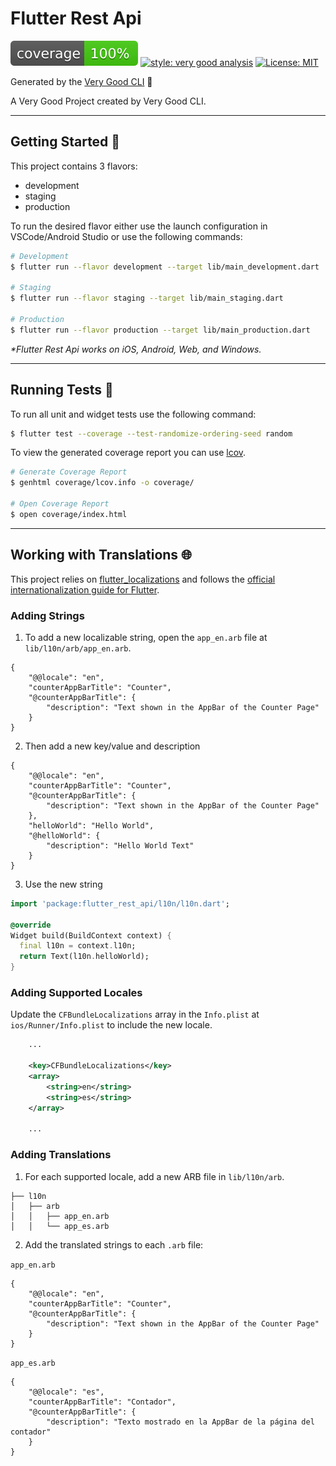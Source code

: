 # Flutter Rest Api

![coverage][coverage_badge]
[![style: very good analysis][very_good_analysis_badge]][very_good_analysis_link]
[![License: MIT][license_badge]][license_link]

Generated by the [Very Good CLI][very_good_cli_link] 🤖

A Very Good Project created by Very Good CLI.

---

## Getting Started 🚀

This project contains 3 flavors:

- development
- staging
- production

To run the desired flavor either use the launch configuration in VSCode/Android Studio or use the following commands:

```sh
# Development
$ flutter run --flavor development --target lib/main_development.dart

# Staging
$ flutter run --flavor staging --target lib/main_staging.dart

# Production
$ flutter run --flavor production --target lib/main_production.dart
```

_\*Flutter Rest Api works on iOS, Android, Web, and Windows._

---

## Running Tests 🧪

To run all unit and widget tests use the following command:

```sh
$ flutter test --coverage --test-randomize-ordering-seed random
```

To view the generated coverage report you can use [lcov](https://github.com/linux-test-project/lcov).

```sh
# Generate Coverage Report
$ genhtml coverage/lcov.info -o coverage/

# Open Coverage Report
$ open coverage/index.html
```

---

## Working with Translations 🌐

This project relies on [flutter_localizations][flutter_localizations_link] and follows the [official internationalization guide for Flutter][internationalization_link].

### Adding Strings

1. To add a new localizable string, open the `app_en.arb` file at `lib/l10n/arb/app_en.arb`.

```arb
{
    "@@locale": "en",
    "counterAppBarTitle": "Counter",
    "@counterAppBarTitle": {
        "description": "Text shown in the AppBar of the Counter Page"
    }
}
```

2. Then add a new key/value and description

```arb
{
    "@@locale": "en",
    "counterAppBarTitle": "Counter",
    "@counterAppBarTitle": {
        "description": "Text shown in the AppBar of the Counter Page"
    },
    "helloWorld": "Hello World",
    "@helloWorld": {
        "description": "Hello World Text"
    }
}
```

3. Use the new string

```dart
import 'package:flutter_rest_api/l10n/l10n.dart';

@override
Widget build(BuildContext context) {
  final l10n = context.l10n;
  return Text(l10n.helloWorld);
}
```

### Adding Supported Locales

Update the `CFBundleLocalizations` array in the `Info.plist` at `ios/Runner/Info.plist` to include the new locale.

```xml
    ...

    <key>CFBundleLocalizations</key>
	<array>
		<string>en</string>
		<string>es</string>
	</array>

    ...
```

### Adding Translations

1. For each supported locale, add a new ARB file in `lib/l10n/arb`.

```
├── l10n
│   ├── arb
│   │   ├── app_en.arb
│   │   └── app_es.arb
```

2. Add the translated strings to each `.arb` file:

`app_en.arb`

```arb
{
    "@@locale": "en",
    "counterAppBarTitle": "Counter",
    "@counterAppBarTitle": {
        "description": "Text shown in the AppBar of the Counter Page"
    }
}
```

`app_es.arb`

```arb
{
    "@@locale": "es",
    "counterAppBarTitle": "Contador",
    "@counterAppBarTitle": {
        "description": "Texto mostrado en la AppBar de la página del contador"
    }
}
```

[coverage_badge]: coverage_badge.svg
[flutter_localizations_link]: https://api.flutter.dev/flutter/flutter_localizations/flutter_localizations-library.html
[internationalization_link]: https://flutter.dev/docs/development/accessibility-and-localization/internationalization
[license_badge]: https://img.shields.io/badge/license-MIT-blue.svg
[license_link]: https://opensource.org/licenses/MIT
[very_good_analysis_badge]: https://img.shields.io/badge/style-very_good_analysis-B22C89.svg
[very_good_analysis_link]: https://pub.dev/packages/very_good_analysis
[very_good_cli_link]: https://github.com/VeryGoodOpenSource/very_good_cli
